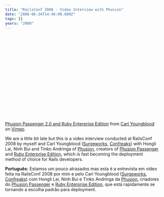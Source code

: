 ```yaml
---
title: "RailsConf 2008 - Video Interview with Phusion"
date: "2008-06-24T14:46:00.000Z"
tags: []
years: "2008"
---
```


<p></p>
<p></p>
<p style="text-align: center">
</p>
<p><object width="506" height="284">
    <param name="allowfullscreen" value="true">
    <param name="allowscriptaccess" value="always">
    <param name="movie" value="https://www.vimeo.com/moogaloop.swf?clip_id=1198020&amp;server=www.vimeo.com&amp;show_title=1&amp;show_byline=1&amp;show_portrait=0&amp;color=&amp;fullscreen=1"> <embed src="https://www.vimeo.com/moogaloop.swf?clip_id=1198020&amp;server=www.vimeo.com&amp;show_title=1&amp;show_byline=1&amp;show_portrait=0&amp;color=&amp;fullscreen=1" type="application/x-shockwave-flash" allowfullscreen="true" allowscriptaccess="always" width="506" height="284">
  </object><br><a href="https://www.vimeo.com/1198020?pg=embed&amp;sec=1198020">Phusion Passenger 2.0 and Ruby Enterprise Edition</a> from <a href="https://www.vimeo.com/user519957?pg=embed&amp;sec=1198020">Carl Youngblood</a> on <a href="https://vimeo.com?pg=embed&amp;sec=1198020">Vimeo</a>.</p>
<p></p>
<p>We are a little bit late but this is a video interview conducted at RailsConf 2008 by myself and Carl Youngblood (<a href="https://www.surgeworks.com">Surgeworks</a>, <a href="https://www.confreaks.com">Confreaks</a>) with Hongli Lai, Ninh Bui and Tinko Andringa of <a href="https://www.phusion.nl">Phusion</a>, creators of <a href="https://www.modrails.com/">Phusion Passenger</a> and <a href="https://www.rubyenterpriseedition.com/">Ruby Enterprise Edition</a>, which is fast becoming the deployment method of choice for Rails developers.</p>
<p><strong>Português:</strong> Estamos um pouco atrasados mas esta é a entrevista em vídeo feita na RailsConf 2008 por mim e pelo Carl Youngblood (<a href="https://www.surgeworks.com">Surgeworks</a>, <a href="https://www.confreaks.com">Confreaks</a>) com Hongli Lai, Ninh Bui e Tinko Andringa da <a href="https://www.phusion.nl">Phusion</a>, criadores do <a href="https://www.modrails.com/">Phusion Passenger</a> e <a href="https://www.rubyenterpriseedition.com/">Ruby Enterprise Edition</a>, que está rapidamente se tornando a escolha padrão para deployment.</p>
<p></p>